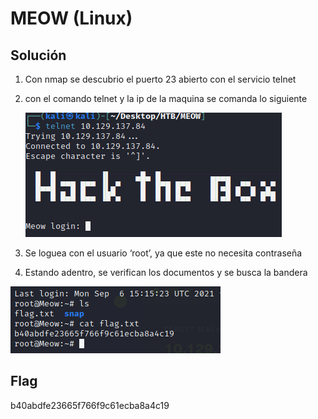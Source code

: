 # MEOW (Linux)

## Solución

1. Con nmap se descubrio el puerto 23 abierto con el servicio telnet
2. con el comando telnet y la ip de la maquina se comanda lo siguiente
    
    ![htb.png](../../images/htb.png)
    
3. Se loguea con el usuario ‘root’, ya que este no necesita contraseña
4. Estando adentro, se verifican los documentos y se busca la bandera

![htb.png](../../images/htb%201.png)

## Flag

b40abdfe23665f766f9c61ecba8a4c19